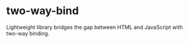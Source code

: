 # two-way-bind
Lightweight library bridges the gap between HTML and JavaScript with two-way binding.
